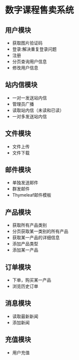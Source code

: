# 数字课程售卖系统

## 用户模块
- 获取图片验证码
- 登录:解决重复登录问题
- 注册
- 分页查询用户信息
- 修改用户信息

## 站内信模块
- 一对一发送站内信
- 管理员广播
- 读取站内信（未读和已读）
- 一对多发送站内信

## 文件模块
- 文件上传
- 文件下载

## 邮件模块
- 单独发送邮件
- 群发邮件
- Thymeleaf邮件模板

## 产品模块
- 获取所有产品类别
- 分页获取某一类别的所有产品
- 获取某一产品的详细信息
- 添加产品类型
- 添加某一产品
## 订单模块
- 下单，购买某一产品
- 浏览历史订单

## 消息模块
- 读取最新新闻
- 添加新闻

## 充值模块
- 用户充值
